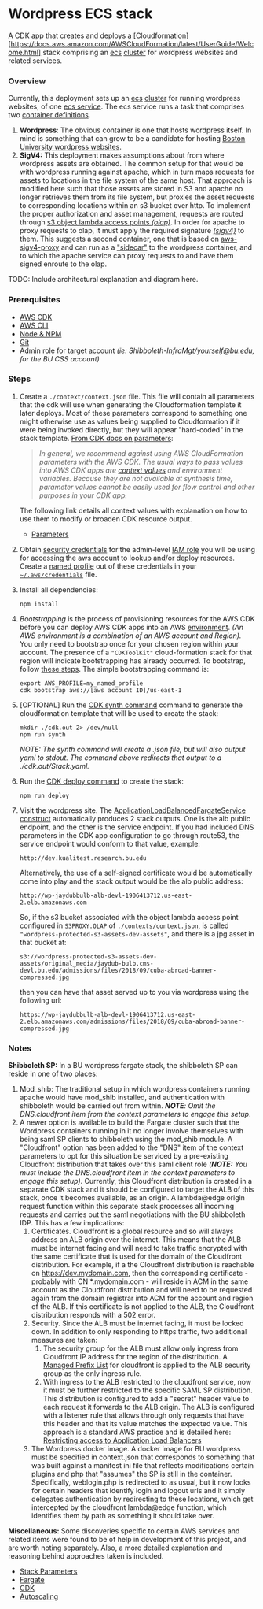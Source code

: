 # Wordpress ECS stack

A CDK app that creates and deploys a [Cloudformation][https://docs.aws.amazon.com/AWSCloudFormation/latest/UserGuide/Welcome.html] stack comprising an [ecs](https://docs.aws.amazon.com/AmazonECS/latest/developerguide/Welcome.html) [cluster](https://docs.aws.amazon.com/AmazonECS/latest/developerguide/clusters.html) for wordpress websites and related services.

### Overview

Currently, this deployment sets up an [ecs](https://docs.aws.amazon.com/AmazonECS/latest/developerguide/Welcome.html) [cluster](https://docs.aws.amazon.com/AmazonECS/latest/developerguide/clusters.html) for running wordpress websites, of one [ecs service](https://docs.aws.amazon.com/AmazonECS/latest/developerguide/ecs_services.html). The ecs service runs a task that comprises two [container definitions](https://docs.aws.amazon.com/AmazonECS/latest/developerguide/task_definition_parameters.html#container_definitions).

1. **Wordpress**:
   The obvious container is one that hosts wordpress itself. In mind is something that can grow to be a candidate for hosting [Boston University wordpress websites](https://www.bu.edu/tech/services/cccs/websites/www/wordpress/).
1. **SigV4:**
   This deployment makes assumptions about from where wordpress assets are obtained. The common setup for that would be with wordpress running against apache, which in turn maps requests for assets to locations in the file system of the same host. That approach is modified here such that those assets are stored in S3 and apache no longer retrieves them from its file system, but proxies the asset requests to corresponding locations within an s3 bucket over http. To implement the proper authorization and asset management, requests are routed through [s3 object lambda access points *(olap)*](https://docs.aws.amazon.com/AmazonS3/latest/userguide/transforming-objects.html). In order for apache to proxy requests to olap, it must apply the required signature *[(sigv4)](https://docs.aws.amazon.com/AmazonS3/latest/API/sig-v4-authenticating-requests.html)* to them. This suggests a second container, one that is based on [aws-sigv4-proxy](https://github.com/awslabs/aws-sigv4-proxy) and can run as a ["sidecar"](https://docs.aws.amazon.com/AmazonECS/latest/bestpracticesguide/fargate-security-considerations.html) to the wordpress container, and to which the apache service can proxy requests to and have them signed enroute to the olap.

TODO: Include architectural explanation and diagram here.

### Prerequisites

- [AWS CDK](https://docs.aws.amazon.com/cdk/v2/guide/home.html)
- [AWS CLI](https://aws.amazon.com/cli/)
- [Node & NPM](https://nodejs.org/en/download)
- [Git](https://git-scm.com/book/en/v2/Getting-Started-Installing-Git)
- Admin role for target account *(ie: Shibboleth-InfraMgt/yourself@bu.edu, for the BU CSS account)*

### Steps

1. Create a `./context/context.json` file.
   This file will contain all parameters that the cdk will use when generating the Cloudformation template it later deploys. Most of these parameters correspond to something one might otherwise use as values being supplied to Cloudformation if it were being invoked directly, but they will appear "hard-coded" in the stack template. [From CDK docs on parameters](https://docs.aws.amazon.com/cdk/v2/guide/parameters.html):

   > *In general, we recommend against using AWS CloudFormation parameters with the AWS CDK. The usual ways to pass values into AWS CDK apps are [context values](https://docs.aws.amazon.com/cdk/v2/guide/context.html) and environment variables. Because they are not available at synthesis time, parameter values cannot be easily used for flow control and other purposes in your CDK app.*

   The following link details all context values with explanation on how to use them to modify or broaden CDK resource output. 
   
   - [Parameters](./docs/parameters.md)
   
2. Obtain [security credentials](https://docs.aws.amazon.com/IAM/latest/UserGuide/security-creds.html?icmpid=docs_homepage_genref) for the admin-level [IAM role](https://docs.aws.amazon.com/IAM/latest/UserGuide/id_roles.html) you will be using for accessing the aws account to lookup and/or deploy resources.
   Create a [named profile](https://docs.aws.amazon.com/cli/latest/userguide/cli-configure-files.html#cli-configure-files-using-profiles) out of these credentials in your [`~/.aws/credentials`](https://docs.aws.amazon.com/cli/latest/userguide/cli-configure-files.html#cli-configure-files-where) file.
   
2. Install all dependencies:
  
   ```
   npm install
   ```
   
3. *Bootstrapping* is the process of provisioning resources for the AWS CDK before you can deploy AWS CDK apps into an AWS [environment](https://docs.aws.amazon.com/cdk/v2/guide/environments.html). *(An AWS environment is a combination of an AWS account and Region).* You only need to bootstrap once for your chosen region within your account. The presence of a `"CDKToolKit"` cloud-formation stack for that region will indicate bootstrapping has already occurred. To bootstrap, follow [these steps](https://docs.aws.amazon.com/cdk/v2/guide/bootstrapping.html#bootstrapping-howto). The simple bootstrapping command is:

   ```
   export AWS_PROFILE=my_named_profile
   cdk bootstrap aws://[aws account ID]/us-east-1
   ```

5. [OPTIONAL] Run the [CDK synth command](https://docs.aws.amazon.com/cdk/v2/guide/cli.html#cli-synth) command to generate the cloudformation template that will be used to create the stack:

   ```
   mkdir ./cdk.out 2> /dev/null
   npm run synth
   ```

   *NOTE: The synth command will create a .json file, but will also output yaml to stdout. The command above redirects that output to a ./cdk.out/Stack.yaml.*

3. Run the [CDK deploy command](https://docs.aws.amazon.com/cdk/v2/guide/cli.html#cli-deploy) to create the stack:

   ```
   npm run deploy
   ```
   
7. Visit the wordpress site.
   The [ApplicationLoadBalancedFargateService construct](https://docs.aws.amazon.com/cdk/api/v2/docs/aws-cdk-lib.aws_ecs_patterns.ApplicationLoadBalancedFargateService.html) automatically produces 2 stack outputs. One is the alb public endpoint, and the other is the service endpoint. If you had included DNS parameters in the CDK app configuration to go through route53, the service endpoint would conform to that value, example:

   ```
   http://dev.kualitest.research.bu.edu
   ```

   Alternatively, the use of a self-signed certificate would be automatically come into play and the stack output would be the alb public address:

   ```
   http://wp-jaydubbulb-alb-devl-1906413712.us-east-2.elb.amazonaws.com
   ```

   So, if the s3 bucket associated with the object lambda access point configured in `S3PROXY.OLAP` of `./contexts/context.json`, is called `"wordpress-protected-s3-assets-dev-assets"`, and there is a jpg asset in that bucket at:

   ```
   s3://wordpress-protected-s3-assets-dev-assets/original_media/jaydub-bulb.cms-devl.bu.edu/admissions/files/2018/09/cuba-abroad-banner-compressed.jpg
   ```

   then you can have that asset served up to you via wordpress using the following url:

   ```
   https://wp-jaydubbulb-alb-devl-1906413712.us-east-2.elb.amazonaws.com/admissions/files/2018/09/cuba-abroad-banner-compressed.jpg
   ```

   

### Notes

**Shibboleth SP:**
In a BU wordpress fargate stack, the shibboleth SP can reside in one of two places:

1. Mod_shib: The traditional setup in which wordpress containers running apache would have mod_shib installed, and authentication with shibboleth would be carried out from within. ***NOTE**: Omit the DNS.cloudfront item from the context parameters to engage this setup*.
2. A newer option is available to build the Fargate cluster such that the Wordpress containers running in it no longer involve themselves with being saml SP clients to shibboleth using the mod_shib module. A "Cloudfront" option has been added to the "DNS" item of the context parameters to opt for this situation be serviced by a pre-existing Cloudfront distribution that takes over this saml client role *(**NOTE:** You must include the DNS.cloudfront item in the context parameters to engage this setup)*. Currently, this Cloudfront distribution is created in a separate CDK stack and it should be  configured to target the ALB of this stack, once it becomes available, as an origin. A lambda@edge origin request function within this separate stack processes all incoming requests and carries out the saml negotiations with the BU shibboleth IDP. This has a few implications:
   1. Certificates.
      Cloudfront is a global resource and so will always address an ALB origin over the internet. This means that the ALB must be internet facing and will need to take traffic encrypted with the same certificate that is used for the domain of the Cloudfront distribution. For example, if a the Cloudfront distribution is reachable on https://dev.mydomain.com, then the corresponding certificate - probably with CN *.mydomain.com - will reside in ACM in the same account as the Cloudfront distribution and will need to be requested again from the domain registrar into ACM for the account and region of the ALB. If this certificate is not applied to the ALB, the Cloudfront distribution responds with a 502 error.
   2. Security.
      Since the ALB must be internet facing, it must be locked down. In addition to only responding to https traffic, two additional measures are taken:
      1. The security group for the ALB must allow only ingress from Cloudfront IP address for the region of the distribution.
         A [Managed Prefix List](https://aws.amazon.com/blogs/networking-and-content-delivery/limit-access-to-your-origins-using-the-aws-managed-prefix-list-for-amazon-cloudfront/) for cloudfront is applied to the ALB security group as the only ingress rule.
      2. With ingress to the ALB restricted to the cloudfront service, now it must be further restricted to the specific SAML SP distribution.
         This distribution is configured to add a "secret" header value to each request it forwards to the ALB origin. The ALB is configured with a listener rule that allows through only requests that have this header and that its value matches the expected value. This approach is a standard AWS practice and is detailed here: [Restricting access to Application Load Balancers](https://docs.aws.amazon.com/AmazonCloudFront/latest/DeveloperGuide/restrict-access-to-load-balancer.html)
   3. The Wordpress docker image.
      A docker image for BU wordpress must be specified in context.json that corresponds to something that was built against a manifest ini file that reflects modifications certain plugins and php that "assumes" the SP is still in the container. Specifically, weblogin.php is redirected to as usual, but it now looks for certain headers that identify login and logout urls and it simply delegates authentication by redirecting to these locations, which get intercepted by the cloudfront lambda@edge function, which identifies them by path as something it should take over.

**Miscellaneous:**
Some discoveries specific to certain AWS services and related items were found to be of help in development of this project, and are worth noting separately. Also, a more detailed explanation and reasoning behind approaches taken is included. 

- [Stack Parameters](./docs/parameters.md)
- [Fargate](./docs/fargate.md)
- [CDK](./docs/cdk.md)
- [Autoscaling](./docs/autoscaling.md)
